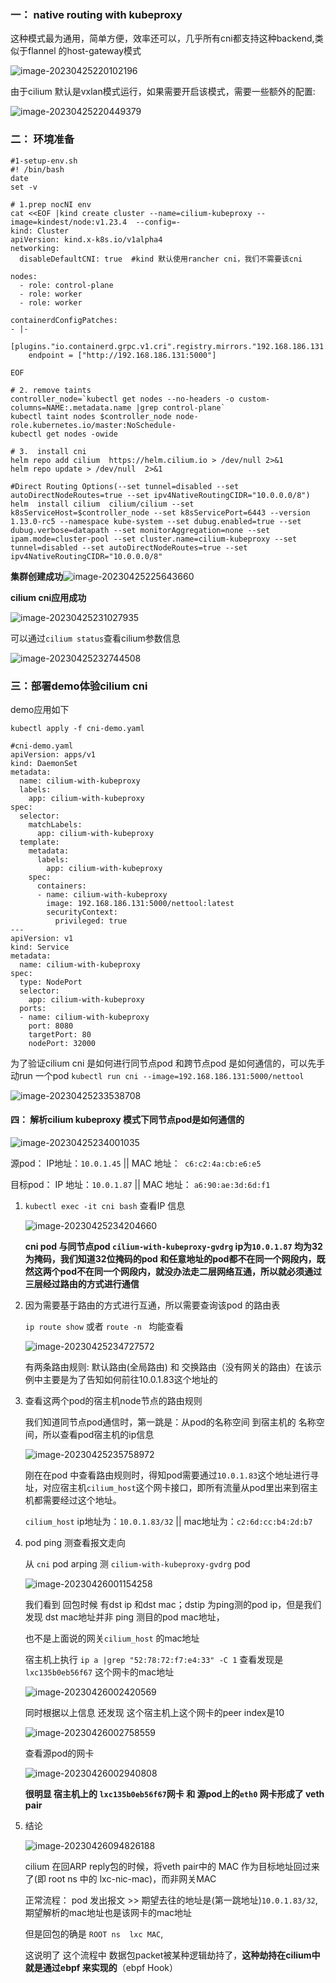 ### 一： native routing with kubeproxy

这种模式最为通用，简单方便，效率还可以，几乎所有cni都支持这种backend,类似于flannel 的host-gateway模式

![image-20230425220102196](./assets/image-20230425220102196.png) 

 

由于cilium 默认是vxlan模式运行，如果需要开启该模式，需要一些额外的配置:

![image-20230425220449379](./assets/image-20230425220449379.png) 



### 二： 环境准备

```shell
#1-setup-env.sh
#! /bin/bash
date
set -v

# 1.prep nocNI env
cat <<EOF |kind create cluster --name=cilium-kubeproxy --image=kindest/node:v1.23.4  --config=-
kind: Cluster
apiVersion: kind.x-k8s.io/v1alpha4
networking:
  disableDefaultCNI: true  #kind 默认使用rancher cni，我们不需要该cni
  
nodes:
  - role: control-plane
  - role: worker
  - role: worker
 
containerdConfigPatches:
- |-
  [plugins."io.containerd.grpc.v1.cri".registry.mirrors."192.168.186.131:5000"]
    endpoint = ["http://192.168.186.131:5000"]
  
EOF

# 2. remove taints
controller_node=`kubectl get nodes --no-headers -o custom-columns=NAME:.metadata.name |grep control-plane`
kubectl taint nodes $controller_node node-role.kubernetes.io/master:NoSchedule-
kubectl get nodes -owide

# 3.  install cni
helm repo add cilium  https://helm.cilium.io > /dev/null 2>&1
helm repo update > /dev/null  2>&1

#Direct Routing Options(--set tunnel=disabled --set autoDirectNodeRoutes=true --set ipv4NativeRoutingCIDR="10.0.0.0/8")
helm  install cilium  cilium/cilium --set k8sServiceHost=$controller_node --set k8sServicePort=6443 --version 1.13.0-rc5 --namespace kube-system --set dubug.enabled=true --set dubug.verbose=datapath --set monitorAggregation=none --set ipam.mode=cluster-pool --set cluster.name=cilium-kubeproxy --set tunnel=disabled --set autoDirectNodeRoutes=true --set ipv4NativeRoutingCIDR="10.0.0.0/8"
```

**集群创建成功**![image-20230425225643660](./assets/image-20230425225643660.png) 

**cilium cni应用成功**

![image-20230425231027935](./assets/image-20230425231027935.png) 

可以通过`cilium status`查看cilium参数信息

![image-20230425232744508](./assets/image-20230425232744508.png) 



### 三：部署demo体验cilium cni

demo应用如下

`kubectl apply -f cni-demo.yaml`

```shell
#cni-demo.yaml
apiVersion: apps/v1
kind: DaemonSet
metadata:
  name: cilium-with-kubeproxy
  labels:
    app: cilium-with-kubeproxy
spec:
  selector:
    matchLabels:
      app: cilium-with-kubeproxy
  template:
    metadata:
      labels:
        app: cilium-with-kubeproxy
    spec:
      containers:
      - name: cilium-with-kubeproxy
        image: 192.168.186.131:5000/nettool:latest
        securityContext:
          privileged: true
---
apiVersion: v1
kind: Service
metadata:
  name: cilium-with-kubeproxy
spec:
  type: NodePort
  selector: 
    app: cilium-with-kubeproxy
  ports:
  - name: cilium-with-kubeproxy
    port: 8080
    targetPort: 80
    nodePort: 32000
```

为了验证cilium cni 是如何进行同节点pod 和跨节点pod 是如何通信的，可以先手动run 一个pod `kubectl run cni --image=192.168.186.131:5000/nettool`

![image-20230425233538708](./assets/image-20230425233538708.png)



#### 四： 解析cilium kubeproxy 模式下**同节点pod**是如何通信的

![image-20230425234001035](./assets/image-20230425234001035.png) 

源pod：    IP地址：`10.0.1.45` ||  MAC 地址：` c6:c2:4a:cb:e6:e5`

目标pod： IP 地址：`10.0.1.87` || MAC 地址： `a6:90:ae:3d:6d:f1`

1. `kubectl exec -it cni bash`  查看IP 信息

   ![image-20230425234204660](./assets/image-20230425234204660.png) 

   **cni pod 与同节点pod  `cilium-with-kubeproxy-gvdrg` ip为`10.0.1.87` 均为32为掩码，我们知道32位掩码的pod 和任意地址的pod都不在同一个网段内，既然这两个pod不在同一个网段内，就没办法走二层网络互通，所以就必须通过三层经过路由的方式进行通信**

2. 因为需要基于路由的方式进行互通，所以需要查询该pod 的路由表

   `ip route show`  或者 `route -n ` 均能查看

   ![image-20230425234727572](./assets/image-20230425234727572.png) 

   有两条路由规则: 默认路由(全局路由) 和 交换路由（没有网关的路由）在该示例中主要是为了告知如何前往10.0.1.83这个地址的

   

3. 查看这两个pod的宿主机node节点的路由规则

   我们知道同节点pod通信时，第一跳是：从pod的名称空间 到宿主机的 名称空间，所以查看pod宿主机的ip信息

   ![image-20230425235758972](./assets/image-20230425235758972.png) 

   刚在在pod 中查看路由规则时，得知pod需要通过`10.0.1.83`这个地址进行寻址，对应宿主机`cilium_host`这个网卡接口，即所有流量从pod里出来到宿主机都需要经过这个地址。

   `cilium_host`  ip地址为：`10.0.1.83/32`  || mac地址为：`c2:6d:cc:b4:2d:b7`

   

4. pod ping 测查看报文走向

   从 `cni` pod  arping 测 `cilium-with-kubeproxy-gvdrg` pod

   ![image-20230426001154258](./assets/image-20230426001154258.png) 

   我们看到 回包时候 有dst ip 和dst mac；dstip 为ping测的pod ip，但是我们发现 dst mac地址并非 ping 测目的pod mac地址，

   也不是上面说的网关`cilium_host` 的mac地址

   

   宿主机上执行 `ip a |grep "52:78:72:f7:e4:33" -C 1` 查看发现是 `lxc135b0eb56f67` 这个网卡的mac地址

   ![image-20230426002420569](./assets/image-20230426002420569.png) 

   

   同时根据以上信息 还发现 这个宿主机上这个网卡的peer index是10

   ![image-20230426002758559](./assets/image-20230426002758559.png) 

    查看源pod的网卡

   ![image-20230426002940808](./assets/image-20230426002940808.png) 

   

   **很明显 宿主机上的 `lxc135b0eb56f67`网卡  和 源pod上的`eth0` 网卡形成了 veth pair**



5. 结论

   ![image-20230426094826188](./assets/image-20230426094826188.png) 

   cilium 在回ARP reply包的时候，将veth pair中的 MAC 作为目标地址回过来了(即 root ns 中的 lxc-nic-mac)，而非网关MAC

   正常流程： pod 发出报文 >> 期望去往的地址是(第一跳地址)`10.0.1.83/32`,期望解析的mac地址也是该网卡的mac地址

   但是回包的确是 `ROOT ns  lxc MAC`,

   这说明了 这个流程中 数据包packet被某种逻辑劫持了，**这种劫持在cilium中就是通过ebpf 来实现的**（ebpf Hook）
   
   








